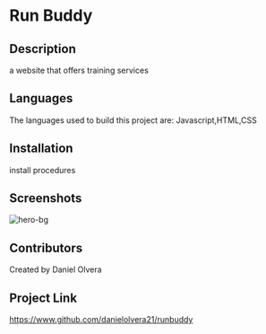 
  # Run Buddy

  ## Description 
  a website that offers training services

  ## Languages
  The languages used to build this project are:
  Javascript,HTML,CSS

  ## Installation
  install procedures

  ## Screenshots
  ![hero-bg](https://user-images.githubusercontent.com/83250389/130344789-fb49eee9-3d84-4019-883c-00e5ba1734f2.jpg)

  ## Contributors
  Created by Daniel Olvera

  ## Project Link
  https://www.github.com/danielolvera21/runbuddy

